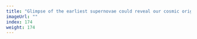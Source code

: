 ```yaml
---
title: "Glimpse of the earliest supernovae could reveal our cosmic origins"
imageUrl: ""
index: 174
weight: 174
---
```

